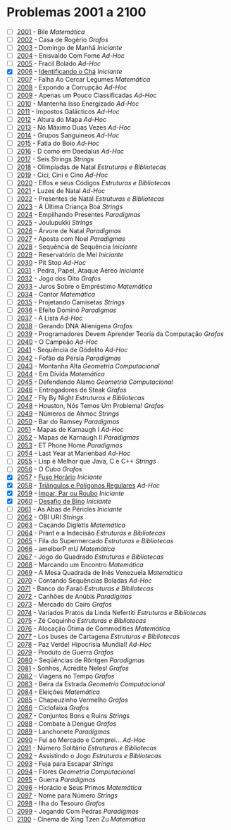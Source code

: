 # Problemas 2001 a 2100

  - [ ] [2001](https://www.urionlinejudge.com.br/judge/pt/problems/view/2001) - Bile *Matemática*
  - [ ] [2002](https://www.urionlinejudge.com.br/judge/pt/problems/view/2002) - Casa de Rogério *Grafos*
  - [ ] [2003](https://www.urionlinejudge.com.br/judge/pt/problems/view/2003) - Domingo de Manhã *Iniciante*
  - [ ] [2004](https://www.urionlinejudge.com.br/judge/pt/problems/view/2004) - Enisvaldo Com Fome *Ad-Hoc*
  - [ ] [2005](https://www.urionlinejudge.com.br/judge/pt/problems/view/2005) - Fracil Bolado *Ad-Hoc*
  - [x] [2006](https://www.urionlinejudge.com.br/judge/pt/problems/view/2006) - [Identificando o Chá](https://github.com/potigol/URI-Potigol/blob/master/src/2001-2100/2006.poti) *Iniciante*
  - [ ] [2007](https://www.urionlinejudge.com.br/judge/pt/problems/view/2007) - Falha Ao Cercar Legumes *Matemática*
  - [ ] [2008](https://www.urionlinejudge.com.br/judge/pt/problems/view/2008) - Expondo a Corrupção *Ad-Hoc*
  - [ ] [2009](https://www.urionlinejudge.com.br/judge/pt/problems/view/2009) - Apenas um Pouco Classificadas *Ad-Hoc*
  - [ ] [2010](https://www.urionlinejudge.com.br/judge/pt/problems/view/2010) - Mantenha Isso Energizado *Ad-Hoc*
  - [ ] [2011](https://www.urionlinejudge.com.br/judge/pt/problems/view/2011) - Impostos Galácticos *Ad-Hoc*
  - [ ] [2012](https://www.urionlinejudge.com.br/judge/pt/problems/view/2012) - Altura do Mapa *Ad-Hoc*
  - [ ] [2013](https://www.urionlinejudge.com.br/judge/pt/problems/view/2013) - No Máximo Duas Vezes *Ad-Hoc*
  - [ ] [2014](https://www.urionlinejudge.com.br/judge/pt/problems/view/2014) - Grupos Sanguineos *Ad-Hoc*
  - [ ] [2015](https://www.urionlinejudge.com.br/judge/pt/problems/view/2015) - Fatia do Bolo *Ad-Hoc*
  - [ ] [2016](https://www.urionlinejudge.com.br/judge/pt/problems/view/2016) - D como em Daedalus *Ad-Hoc*
  - [ ] [2017](https://www.urionlinejudge.com.br/judge/pt/problems/view/2017) - Seis Strings *Strings*
  - [ ] [2018](https://www.urionlinejudge.com.br/judge/pt/problems/view/2018) - Olimpíadas de Natal *Estruturas e Bibliotecas*
  - [ ] [2019](https://www.urionlinejudge.com.br/judge/pt/problems/view/2019) - Cici, Cini e Cino *Ad-Hoc*
  - [ ] [2020](https://www.urionlinejudge.com.br/judge/pt/problems/view/2020) - Elfos e seus Códigos *Estruturas e Bibliotecas*
  - [ ] [2021](https://www.urionlinejudge.com.br/judge/pt/problems/view/2021) - Luzes de Natal *Ad-Hoc*
  - [ ] [2022](https://www.urionlinejudge.com.br/judge/pt/problems/view/2022) - Presentes de Natal *Estruturas e Bibliotecas*
  - [ ] [2023](https://www.urionlinejudge.com.br/judge/pt/problems/view/2023) - A Última Criança Boa *Strings*
  - [ ] [2024](https://www.urionlinejudge.com.br/judge/pt/problems/view/2024) - Empilhando Presentes *Paradigmas*
  - [ ] [2025](https://www.urionlinejudge.com.br/judge/pt/problems/view/2025) - Joulupukki *Strings*
  - [ ] [2026](https://www.urionlinejudge.com.br/judge/pt/problems/view/2026) - Árvore de Natal *Paradigmas*
  - [ ] [2027](https://www.urionlinejudge.com.br/judge/pt/problems/view/2027) - Aposta com Noel *Paradigmas*
  - [ ] [2028](https://www.urionlinejudge.com.br/judge/pt/problems/view/2028) - Sequência de Sequência *Iniciante*
  - [ ] [2029](https://www.urionlinejudge.com.br/judge/pt/problems/view/2029) - Reservatório de Mel *Iniciante*
  - [ ] [2030](https://www.urionlinejudge.com.br/judge/pt/problems/view/2030) - Pit Stop *Ad-Hoc*
  - [ ] [2031](https://www.urionlinejudge.com.br/judge/pt/problems/view/2031) - Pedra, Papel, Ataque Aéreo *Iniciante*
  - [ ] [2032](https://www.urionlinejudge.com.br/judge/pt/problems/view/2032) - Jogo dos Oito *Grafos*
  - [ ] [2033](https://www.urionlinejudge.com.br/judge/pt/problems/view/2033) - Juros Sobre o Empréstimo *Matemática*
  - [ ] [2034](https://www.urionlinejudge.com.br/judge/pt/problems/view/2034) - Cantor *Matemática*
  - [ ] [2035](https://www.urionlinejudge.com.br/judge/pt/problems/view/2035) - Projetando Camisetas *Strings*
  - [ ] [2036](https://www.urionlinejudge.com.br/judge/pt/problems/view/2036) - Efeito Dominó *Paradigmas*
  - [ ] [2037](https://www.urionlinejudge.com.br/judge/pt/problems/view/2037) - A Lista *Ad-Hoc*
  - [ ] [2038](https://www.urionlinejudge.com.br/judge/pt/problems/view/2038) - Gerando DNA Alienígena *Grafos*
  - [ ] [2039](https://www.urionlinejudge.com.br/judge/pt/problems/view/2039) - Programadores Devem Aprender Teoria da Computação *Grafos*
  - [ ] [2040](https://www.urionlinejudge.com.br/judge/pt/problems/view/2040) - O Campeão *Ad-Hoc*
  - [ ] [2041](https://www.urionlinejudge.com.br/judge/pt/problems/view/2041) - Sequência de Gödelito *Ad-Hoc*
  - [ ] [2042](https://www.urionlinejudge.com.br/judge/pt/problems/view/2042) - Fofão da Pérsia *Paradigmas*
  - [ ] [2043](https://www.urionlinejudge.com.br/judge/pt/problems/view/2043) - Montanha Alta *Geometria Computacional*
  - [ ] [2044](https://www.urionlinejudge.com.br/judge/pt/problems/view/2044) - Em Dívida *Matemática*
  - [ ] [2045](https://www.urionlinejudge.com.br/judge/pt/problems/view/2045) - Defendendo Alamo *Geometria Computacional*
  - [ ] [2046](https://www.urionlinejudge.com.br/judge/pt/problems/view/2046) - Entregadores de Steak *Grafos*
  - [ ] [2047](https://www.urionlinejudge.com.br/judge/pt/problems/view/2047) - Fly By Night *Estruturas e Bibliotecas*
  - [ ] [2048](https://www.urionlinejudge.com.br/judge/pt/problems/view/2048) - Houston, Nós Temos Um Problema! *Grafos*
  - [ ] [2049](https://www.urionlinejudge.com.br/judge/pt/problems/view/2049) - Números de Ahmoc *Strings*
  - [ ] [2050](https://www.urionlinejudge.com.br/judge/pt/problems/view/2050) - Bar do Ramsey *Paradigmas*
  - [ ] [2051](https://www.urionlinejudge.com.br/judge/pt/problems/view/2051) - Mapas de Karnaugh I *Ad-Hoc*
  - [ ] [2052](https://www.urionlinejudge.com.br/judge/pt/problems/view/2052) - Mapas de Karnaugh II *Paradigmas*
  - [ ] [2053](https://www.urionlinejudge.com.br/judge/pt/problems/view/2053) - ET Phone Home *Paradigmas*
  - [ ] [2054](https://www.urionlinejudge.com.br/judge/pt/problems/view/2054) - Last Year at Marienbad *Ad-Hoc*
  - [ ] [2055](https://www.urionlinejudge.com.br/judge/pt/problems/view/2055) - Lisp é Melhor que Java, C e C++ *Strings*
  - [ ] [2056](https://www.urionlinejudge.com.br/judge/pt/problems/view/2056) - O Cubo *Grafos*
  - [x] [2057](https://www.urionlinejudge.com.br/judge/pt/problems/view/2057) - [Fuso Horário](https://github.com/potigol/URI-Potigol/blob/master/src/2001-2100/2057.poti) *Iniciante*
  - [x] [2058](https://www.urionlinejudge.com.br/judge/pt/problems/view/2058) - [Triângulos e Polígonos Regulares](https://github.com/potigol/URI-Potigol/blob/master/src/2001-2100/2058.poti) *Ad-Hoc*
  - [x] [2059](https://www.urionlinejudge.com.br/judge/pt/problems/view/2059) - [Ímpar, Par ou Roubo](https://github.com/potigol/URI-Potigol/blob/master/src/2001-2100/2059.poti) *Iniciante*
  - [x] [2060](https://www.urionlinejudge.com.br/judge/pt/problems/view/2060) - [Desafio de Bino](https://github.com/potigol/URI-Potigol/blob/master/src/2001-2100/2060.poti) *Iniciante*
  - [ ] [2061](https://www.urionlinejudge.com.br/judge/pt/problems/view/2061) - As Abas de Péricles *Iniciante*
  - [ ] [2062](https://www.urionlinejudge.com.br/judge/pt/problems/view/2062) - OBI URI *Strings*
  - [ ] [2063](https://www.urionlinejudge.com.br/judge/pt/problems/view/2063) - Caçando Digletts *Matemática*
  - [ ] [2064](https://www.urionlinejudge.com.br/judge/pt/problems/view/2064) - Prant e a Indecisão *Estruturas e Bibliotecas*
  - [ ] [2065](https://www.urionlinejudge.com.br/judge/pt/problems/view/2065) - Fila do Supermercado *Estruturas e Bibliotecas*
  - [ ] [2066](https://www.urionlinejudge.com.br/judge/pt/problems/view/2066) - amelborP mU *Matemática*
  - [ ] [2067](https://www.urionlinejudge.com.br/judge/pt/problems/view/2067) - Jogo do Quadrado *Estruturas e Bibliotecas*
  - [ ] [2068](https://www.urionlinejudge.com.br/judge/pt/problems/view/2068) - Marcando um Encontro *Matemática*
  - [ ] [2069](https://www.urionlinejudge.com.br/judge/pt/problems/view/2069) - A Mesa Quadrada de Inês Venezuela *Matemática*
  - [ ] [2070](https://www.urionlinejudge.com.br/judge/pt/problems/view/2070) - Contando Sequências Boladas *Ad-Hoc*
  - [ ] [2071](https://www.urionlinejudge.com.br/judge/pt/problems/view/2071) - Banco do Faraó *Estruturas e Bibliotecas*
  - [ ] [2072](https://www.urionlinejudge.com.br/judge/pt/problems/view/2072) - Canhões de Anúbis *Paradigmas*
  - [ ] [2073](https://www.urionlinejudge.com.br/judge/pt/problems/view/2073) - Mercado do Cairo *Grafos*
  - [ ] [2074](https://www.urionlinejudge.com.br/judge/pt/problems/view/2074) - Variados Pratos da Linda Nefertiti *Estruturas e Bibliotecas*
  - [ ] [2075](https://www.urionlinejudge.com.br/judge/pt/problems/view/2075) - Zé Coquinho *Estruturas e Bibliotecas*
  - [ ] [2076](https://www.urionlinejudge.com.br/judge/pt/problems/view/2076) - Alocação Ótima de Commodities *Matemática*
  - [ ] [2077](https://www.urionlinejudge.com.br/judge/pt/problems/view/2077) - Los buses de Cartagena *Estruturas e Bibliotecas*
  - [ ] [2078](https://www.urionlinejudge.com.br/judge/pt/problems/view/2078) - Paz Verde! Hipocrisia Mundial! *Ad-Hoc*
  - [ ] [2079](https://www.urionlinejudge.com.br/judge/pt/problems/view/2079) - Produto de Guerra *Grafos*
  - [ ] [2080](https://www.urionlinejudge.com.br/judge/pt/problems/view/2080) - Seqüências de Röntgen *Paradigmas*
  - [ ] [2081](https://www.urionlinejudge.com.br/judge/pt/problems/view/2081) - Sonhos, Acredite Neles! *Grafos*
  - [ ] [2082](https://www.urionlinejudge.com.br/judge/pt/problems/view/2082) - Viagens no Tempo *Grafos*
  - [ ] [2083](https://www.urionlinejudge.com.br/judge/pt/problems/view/2083) - Beira da Estrada *Geometria Computacional*
  - [ ] [2084](https://www.urionlinejudge.com.br/judge/pt/problems/view/2084) - Eleições *Matemática*
  - [ ] [2085](https://www.urionlinejudge.com.br/judge/pt/problems/view/2085) - Chapeuzinho Vermelho *Grafos*
  - [ ] [2086](https://www.urionlinejudge.com.br/judge/pt/problems/view/2086) - Ciclofaixa *Grafos*
  - [ ] [2087](https://www.urionlinejudge.com.br/judge/pt/problems/view/2087) - Conjuntos Bons e Ruins *Strings*
  - [ ] [2088](https://www.urionlinejudge.com.br/judge/pt/problems/view/2088) - Combate à Dengue *Grafos*
  - [ ] [2089](https://www.urionlinejudge.com.br/judge/pt/problems/view/2089) - Lanchonete *Paradigmas*
  - [ ] [2090](https://www.urionlinejudge.com.br/judge/pt/problems/view/2090) - Fui ao Mercado e Comprei... *Ad-Hoc*
  - [ ] [2091](https://www.urionlinejudge.com.br/judge/pt/problems/view/2091) - Número Solitário *Estruturas e Bibliotecas*
  - [ ] [2092](https://www.urionlinejudge.com.br/judge/pt/problems/view/2092) - Assistindo o Jogo *Estruturas e Bibliotecas*
  - [ ] [2093](https://www.urionlinejudge.com.br/judge/pt/problems/view/2093) - Fuja para Escapar *Strings*
  - [ ] [2094](https://www.urionlinejudge.com.br/judge/pt/problems/view/2094) - Flores *Geometria Computacional*
  - [ ] [2095](https://www.urionlinejudge.com.br/judge/pt/problems/view/2095) - Guerra *Paradigmas*
  - [ ] [2096](https://www.urionlinejudge.com.br/judge/pt/problems/view/2096) - Horácio e Seus Primos *Matemática*
  - [ ] [2097](https://www.urionlinejudge.com.br/judge/pt/problems/view/2097) - Nome para Número *Strings*
  - [ ] [2098](https://www.urionlinejudge.com.br/judge/pt/problems/view/2098) - Ilha do Tesouro *Grafos*
  - [ ] [2099](https://www.urionlinejudge.com.br/judge/pt/problems/view/2099) - Jogando Com Pedras *Paradigmas*
  - [ ] [2100](https://www.urionlinejudge.com.br/judge/pt/problems/view/2100) - Cinema de Xing Tzen Zu *Matemática*
